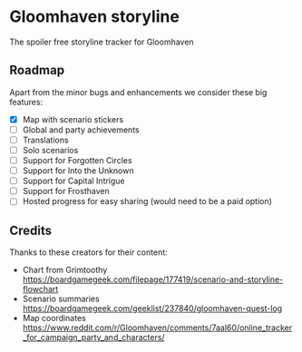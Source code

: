 # Gloomhaven storyline

The spoiler free storyline tracker for Gloomhaven

## Roadmap

Apart from the minor bugs and enhancements we consider these big features:

* [x] Map with scenario stickers
* [ ] Global and party achievements
* [ ] Translations
* [ ] Solo scenarios
* [ ] Support for Forgotten Circles
* [ ] Support for Into the Unknown
* [ ] Support for Capital Intrigue
* [ ] Support for Frosthaven
* [ ] Hosted progress for easy sharing (would need to be a paid option)

## Credits

Thanks to these creators for their content:

- Chart from Grimtoothy
  https://boardgamegeek.com/filepage/177419/scenario-and-storyline-flowchart
- Scenario summaries
  https://boardgamegeek.com/geeklist/237840/gloomhaven-quest-log
- Map coordinates
  https://www.reddit.com/r/Gloomhaven/comments/7aal60/online_tracker_for_campaign_party_and_characters/
